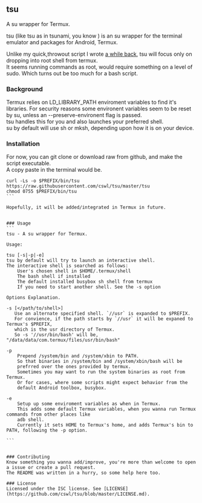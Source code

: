 ## tsu

A su wrapper for Termux.

tsu (like tsu as in tsunami, you know ) is an su wrapper for the 
terminal emulator and packages for Android, Termux.

Unlike my quick,throwout script I wrote [a while back](https://gist.github.com/cswl/cd13971e644dc5ced7b2), 
tsu will focus only on dropping into root shell from termux.  
It seems running commands as root, would require something on a level of sudo.
Which turns out be too much for a bash script.

### Background
Termux relies on LD_LIBRARY_PATH enviroment variables to find it's libraries. 
For security reasons some environent variables seem to be reset by su, unless
an --preserve-environent flag is passed.  
tsu handles this for you and also launches your preferred shell.  
su by default will use sh or mksh, depending upon how it is on your device.


### Installation
For now, you can git clone or download raw from github, and make the script executable.  
A copy paste in the terminal would be.

````
curl -Ls -o $PREFIX/bin/tsu https://raw.githubusercontent.com/cswl/tsu/master/tsu
chmod 0755 $PREFIX/bin/tsu
```

Hopefully, it will be added/integrated in Termux in future.


### Usage
```
tsu - A su wrapper for Termux.

Usage: 

tsu [-s|-p|-e]
tsu by default will try to launch an interactive shell. 
The interactive shell is searched as follows:
	User's chosen shell in $HOME/.termux/shell 
	The bash shell if installed
	The default installed busybox sh shell from termux
	If you need to start another shell. See the -s option

Options Explanation.
	
-s [</path/to/shell>]
   Use an alternate specified shell. `//usr` is expanded to $PREFIX.
   For convience, if the path starts by `//usr` it will be expaned to Termux's $PREFIX, 
   which is the usr directory of Termux.
   So -s '//usr/bin/bash' will be, "/data/data/com.termux/files/usr/bin/bash"

-p
	Prepend /system/bin and /system/xbin to PATH.
	So that binaries in /system/bin and /system/xbin/bash will be
	prefrred over the ones provided by termux.
	Sometimes you may want to run the system binaries as root from Termux. 
	Or for cases, where some scripts might expect behavior from the 
	default Android toolbox, busybox.
	
-e
	Setup up some enviroment variables as when in Termux.
	This adds some default Termux variables, when you wanna run Termux commands from other places like 
	adb shell. 
	Currently it sets HOME to Termux's home, and adds Termux's bin to PATH, following the -p option.

```
   

### Contributing
Know something you wanna add/improve, you're more than welcome to open a issue or create a pull request.  
The README was written in a hurry, so some help here too. 

### License
Licensed under the ISC license. See [LICENSE](https://github.com/cswl/tsu/blob/master/LICENSE.md).

